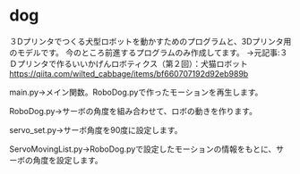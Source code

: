 # dog

３Dプリンタでつくる犬型ロボットを動かすためのプログラムと、3Dプリンタ用のモデルです。
今のところ前進するプログラムのみ作成してます。
→元記事:３Ｄプリンタで作るいいかげんロボティクス（第２回）：犬猫ロボット　https://qiita.com/wilted_cabbage/items/bf660707192d92eb989b

main.py→メイン関数。RoboDog.pyで作ったモーションを再生します。

RoboDog.py→サーボの角度を組み合わせて、ロボの動きを作ります。

servo_set.py→サーボ角度を90度に設定します。

ServoMovingList.py→RoboDog.pyで設定したモーションの情報をもとに、サーボの角度を設定します。

